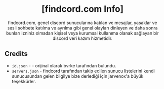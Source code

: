 <div align="center">

# [findcord.com Info]
 
findcord.com, genel discord sunucularına katılan ve mesajlar, yasaklar ve sesli sohbete katılma ve ayrılma gibi genel olayları dinleyen ve daha sonra bunları izniniz olmadan kişisel veya kurumsal kullanıma olanak sağlayan bir discord veri kazım hizmetidir.

</div>

## Credits

- `id.json` - - orijinal olarak bvrke tarafından bulundu.
- `servers.json` - findcord tarafından takip edilen sunucu listelerini kendi sunucusundan gelen bilgilye bize derlediği için jarvenox'a büyük teşekkürler.
  

